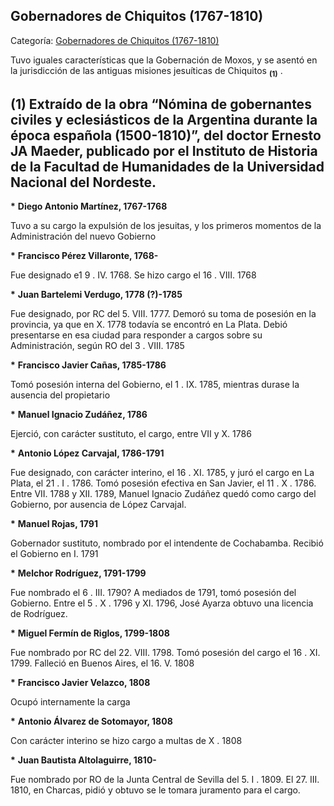 ## Gobernadores de Chiquitos (1767-1810)

Categoría: [Gobernadores de Chiquitos (1767-1810)](http://descubrircorrientes.com.ar/2012/index.php/1076-cronologias/cronologias-del-periodo-colonial/gobernadores-coloniales/gobernadores-de-chiquitos-1767-1810)

Tuvo iguales características que la Gobernación de Moxos, y se asentó en la jurisdicción de las antiguas misiones jesuíticas de Chiquitos <sub><strong><span><span>(1)</span></span></strong></sub> .

## **(1)** Extraído de la obra “Nómina de gobernantes civiles y eclesiásticos de la Argentina durante la época española (1500-1810)”, del doctor Ernesto JA Maeder, publicado por el Instituto de Historia de la Facultad de Humanidades de la Universidad Nacional del Nordeste.

**\*** **Diego Antonio Martínez, 1767-1768**

Tuvo a su cargo la expulsión de los jesuitas, y los primeros momentos de la Administración del nuevo Gobierno  

**\*** **Francisco Pérez Villaronte, 1768-**  

Fue designado e1 9 . IV. 1768\. Se hizo cargo el 16 . VIII. 1768  

**\*** **Juan Bartelemi Verdugo, 1778 (?)-1785**  

Fue designado, por RC del 5. VIII. 1777\. Demoró su toma de posesión en la provincia, ya que en X. 1778 todavía se encontró en La Plata. Debió presentarse en esa ciudad para responder a cargos sobre su Administración, según RO del 3 . VIII. 1785  

**\*** **Francisco Javier Cañas, 1785-1786**  

Tomó posesión interna del Gobierno, el 1 . IX. 1785, mientras durase la ausencia del propietario  

**\*** **Manuel Ignacio Zudáñez, 1786**  

Ejerció, con carácter sustituto, el cargo, entre VII y X. 1786  

**\*** **Antonio López Carvajal, 1786-1791**  

Fue designado, con carácter interino, el 16 . XI. 1785, y juró el cargo en La Plata, el 21 . I . 1786\. Tomó posesión efectiva en San Javier, el 11 . X . 1786\. Entre VII. 1788 y XII. 1789, Manuel Ignacio Zudáñez quedó como cargo del Gobierno, por ausencia de López Carvajal.  

**\*** **Manuel Rojas, 1791**  

Gobernador sustituto, nombrado por el intendente de Cochabamba. Recibió el Gobierno en I. 1791  

**\*** **Melchor Rodríguez, 1791-1799**  

Fue nombrado el 6 . III. 1790? A mediados de 1791, tomó posesión del Gobierno. Entre el 5 . X . 1796 y XI. 1796, José Ayarza obtuvo una licencia de Rodríguez.  

**\*** **Miguel Fermín de Riglos, 1799-1808**  

Fue nombrado por RC del 22. VIII. 1798\. Tomó posesión del cargo el 16 . XI. 1799\. Falleció en Buenos Aires, el 16. V. 1808  

**\*** **Francisco Javier Velazco, 1808**  

Ocupó internamente la carga  

**\*** **Antonio Álvarez de Sotomayor, 1808**  

Con carácter interino se hizo cargo a multas de X . 1808  

**\*** **Juan Bautista Altolaguirre, 1810-**  

Fue nombrado por RO de la Junta Central de Sevilla del 5. I . 1809\. El 27. III. 1810, en Charcas, pidió y obtuvo se le tomara juramento para el cargo.